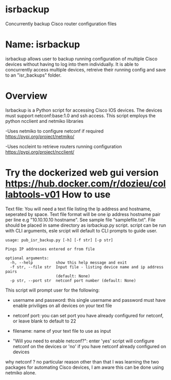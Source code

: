 # isrbackup
Concurrently backup Cisco router configuration files

Name: isrbackup
================
isrbackup allows user to backup running configuration of multiple Cisco devices without having to log into them individually. 
It is able to concurrently access multiple devices, retreive their running config and save to an "isr_backups" folder.


Overview
=========
Isrbackup is a Python script for accessing Cisco IOS devices.
The devices must support netconf:base:1.0 and ssh access.
This script employs the python ncclient and netmiko libraries

-Uses netmiko to configure netconf if required
https://pypi.org/project/netmiko/

-Uses nccleint to retrieve routers running configuration 
https://pypi.org/project/ncclient/

Try the dockerized web gui version https://hub.docker.com/r/dozieu/collabtools-v01
How to use
==========

Text file: You will need a text file listing the Ip address and hostname, seperated by space.
Text file format will be one ip address hostname pair per line e.g "10.10.10.10 hostname".
See sample file "samplefile.txt". File should be placed in same directory as isrbackup.py script.
script can be run with CLI arguments, esle srcipt will default to CLI prompts to guide user.

    usage: pub_isr_backup.py [-h] [-f str] [-p str]

    Pings IP addresses entered or from file

    optional arguments:
      -h, --help          show this help message and exit
      -f str, --file str  Input file - listing device name and ip address pairs
                          (default: None)
      -p str, --port str  netconf port number (default: None)


This script will prompt user for the following:

- username and password:  this single username and password must have enable priviliges on all devices on your text file

- netconf port: you can set port you have already configured for netconf, or leave blank to default to 22

- filename: name of your text file to use as input

- "Will you need to enable netconf?":  enter 'yes' script will configure netconf on the devices or 'no' if you have netconf already configured on devices






why netconf ? no particular reason other than that I was learning the two packages for automating Cisco devices,
I am aware this can be done using netmiko alone. 
